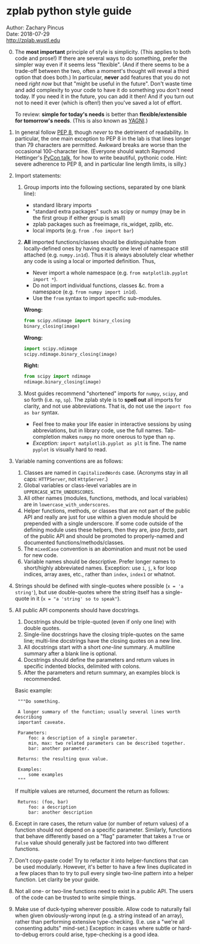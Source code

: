 # zplab python style guide
Author: Zachary Pincus  
Date: 2018-07-29  
http://zplab.wustl.edu

0. The **most important** principle of style is simplicity. (This applies to both code and prose!) If there are several ways to do something, prefer the simpler way even if it seems less "flexible". (And if there seems to be a trade-off between the two, often a moment's thought will reveal a third option that does both.) In particular, **never** add features that you do not need _right now_ but that "might be useful in the future". Don't waste time and add complexity to your code to have it do something you don't need today. If you need it in the future, you can add it then! And if you turn out not to need it ever (which is often!) then you've saved a lot of effort.

    To review: **simple for today's needs** is better than **flexible/extensible for tomorrow's needs**. (This is also known as [YAGNI](https://en.wikipedia.org/wiki/You_aren%27t_gonna_need_it).)

1. In general follow [PEP 8](https://www.python.org/dev/peps/pep-0008/), though *never* to the detriment of readability. In particular, the one main exception to PEP 8 in the lab is that lines longer than 79 characters are permitted. Awkward breaks are worse than the occasional 100-character line. (Everyone should watch Raymond Hettinger's [PyCon talk](https://www.youtube.com/watch?v=wf-BqAjZb8M), for how to write beautiful, pythonic code. Hint: severe adherence to PEP 8, and in particular line length limits, is silly.)

2. Import statements:
    1. Group imports into the following sections, separated by one blank line):
        - standard library imports
        - "standard extra packages" such as scipy or numpy (may be in the first group if either group is small)
        - zplab packages such as freeimage, ris_widget, zplib, etc.
        - local imports (e.g. `from .foo import bar`)
        
    2. **All** imported functions/classes should be distinguishable from locally-defined ones by having exactly one level of namespace still attached (e.g. `numpy.in1d`). Thus it is always absolutely clear whether any code is using a local or imported definition. Thus,
        - Never import a whole namespace (e.g. `from matplotlib.pyplot import *`).
        - Do not import individual functions, classes &c. from a namespace (e.g. `from numpy import in1d`).
        - Use the `from` syntax to import specific sub-modules.
            
        **Wrong:**
        ```python
        from scipy.ndimage import binary_closing
        binary_closing(image)
        ```
        **Wrong:**
         ```python
        import scipy.ndimage
        scipy.ndimage.binary_closing(image)
        ```
        **Right:**
         ```python
        from scipy import ndimage
        ndimage.binary_closing(image)
        ``` 
        
    3. Most guides recommend "shortened" imports for `numpy`, `scipy`, and so forth (i.e. `np`, `sp`). The zplab style is to **spell out** all imports for clarity, and not use abbreviations. That is, do not use the `import foo as bar` syntax.
        - Feel free to make your life easier in interactive sessions by using abbreviations, but in library code, use the full names. Tab-completion makes `numpy` no more onerous to type than `np`. 
        - *Exception:* `import matplotlib.pyplot as plt` is fine. The name `pyplot` is visually hard to read.

3. Variable naming conventions are as follows:
    1. Classes are named in `CapitalizedWords` case. (Acronyms stay in all caps: `HTTPServer`, not `HttpServer`.)
    2. Global variables or class-level variables are in `UPPERCASE_WITH_UNDERSCORES`.
    3. All other names (modules, functions, methods, and local variables) are in `lowercase_with_underscores`.
    4. Helper functions, methods, or classes that are not part of the public API and really are just for use within a given module should be prepended with a single underscore. If some code outside of the defining module uses these helpers, then they are, *ipso facto*, part of the public API and should be promoted to properly-named and documented functions/methods/classes.
    5. The `mixedCase` convention is an abomination and must not be used for new code.
    6. Variable names should be descriptive. Prefer longer names to short/highly abbreviated names. Exception: use `i`, `j`, `k` for loop indices, array axes, etc., rather than `index`, `index1` or whatnot. 

4. Strings should be defined with single-quotes where possible (`x = 'a string'`), but use double-quotes where the string itself has a single-quote in it (`x = "a 'string' so to speak"`). 

5. All public API components should have docstrings.
    1. Docstrings should be triple-quoted (even if only one line) with double quotes.
    2. Single-line docstrings have the closing triple-quotes on the same line; multi-line docstrings have the closing quotes on a new line.
    3. All docstrings start with a short *one-line* summary. A multiline summary after a blank line is optional.
    4. Docstrings should define the parameters and return values in specific indented blocks, delimited with colons.
    5. After the parameters and return summary, an examples block is recommended.
    
    Basic example:
    
        """Do something.

        A longer summary of the function; usually several lines worth describing
        important caveate.
        
        Parameters:
            foo: a description of a single parameter.
            min, max: two related parameters can be described together.
            bar: another parameter.
            
        Returns: the resulting quux value.

        Examples: 
            some examples
        """
    If multiple values are returned, document the return as follows:
    
        Returns: (foo, bar)
            foo: a description
            bar: another description

4. Except in rare cases, the return value (or number of return values) of a function should not depend on a specific parameter. Similarly, functions that behave differently based on a "flag" parameter that takes a `True` or `False` value should generally just be factored into two different functions.

5. Don't copy-paste code! Try to refactor it into helper-functions that can be used modularly. However, it's better to have a few lines duplicated in a few places than to try to pull every single two-line pattern into a helper function. Let clarity be your guide.

6. Not all one- or two-line functions need to exist in a public API. The users of the code can be trusted to write simple things. 

7. Make use of duck-typing wherever possible. Allow code to naturally fail when given obviously-wrong input (e.g. a string instead of an array), rather than performing extensive type-checking. (I.e. use a "we're all consenting adults" mind-set.) Exception: in cases where subtle or hard-to-debug errors could arise, type-checking is a good idea. 
